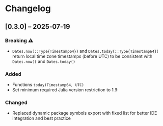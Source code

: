 # Changelog

## [0.3.0] – 2025‑07‑19

### Breaking ⚠️

- `Dates.now(::Type{Timestamp64})` and `Dates.today(::Type{Timestamp64})` return local time zone timestamps (before UTC) to be consistent with `Dates.now()` and `Dates.today()`

### Added

- Functions `today(Timestamp64, UTC)`
- Set minimum required Julia version restriction to 1.9

### Changed

- Replaced dynamic package symbols export with fixed list for better IDE integration and best practice
